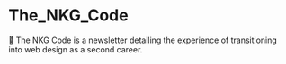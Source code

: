 # The_NKG_Code
:incoming_envelope: The NKG Code is a newsletter detailing the experience of transitioning into web design as a second career.
